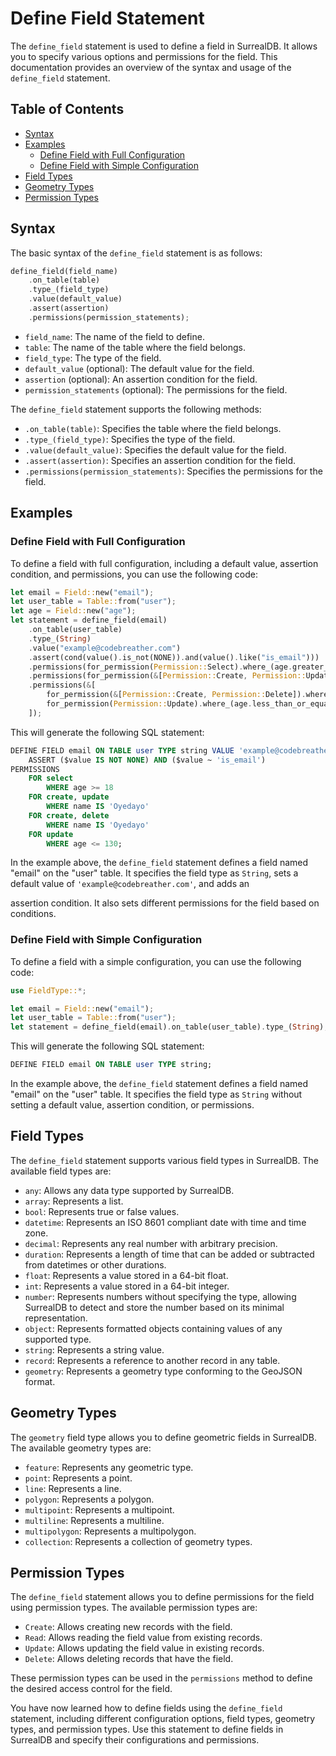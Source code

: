 # Define Field Statement

The `define_field` statement is used to define a field in SurrealDB. It allows you to specify various options and permissions for the field. This documentation provides an overview of the syntax and usage of the `define_field` statement.

## Table of Contents

- [Syntax](#syntax)
- [Examples](#examples)
  - [Define Field with Full Configuration](#define-field-with-full-configuration)
  - [Define Field with Simple Configuration](#define-field-with-simple-configuration)
- [Field Types](#field-types)
- [Geometry Types](#geometry-types)
- [Permission Types](#permission-types)

## Syntax

The basic syntax of the `define_field` statement is as follows:

```rust
define_field(field_name)
    .on_table(table)
    .type_(field_type)
    .value(default_value)
    .assert(assertion)
    .permissions(permission_statements);
```

- `field_name`: The name of the field to define.
- `table`: The name of the table where the field belongs.
- `field_type`: The type of the field.
- `default_value` (optional): The default value for the field.
- `assertion` (optional): An assertion condition for the field.
- `permission_statements` (optional): The permissions for the field.

The `define_field` statement supports the following methods:

- `.on_table(table)`: Specifies the table where the field belongs.
- `.type_(field_type)`: Specifies the type of the field.
- `.value(default_value)`: Specifies the default value for the field.
- `.assert(assertion)`: Specifies an assertion condition for the field.
- `.permissions(permission_statements)`: Specifies the permissions for the field.

## Examples

### Define Field with Full Configuration

To define a field with full configuration, including a default value, assertion condition, and permissions, you can use the following code:

```rust
let email = Field::new("email");
let user_table = Table::from("user");
let age = Field::new("age");
let statement = define_field(email)
    .on_table(user_table)
    .type_(String)
    .value("example@codebreather.com")
    .assert(cond(value().is_not(NONE)).and(value().like("is_email")))
    .permissions(for_permission(Permission::Select).where_(age.greater_than_or_equal(18))) // Single permission
    .permissions(for_permission(&[Permission::Create, Permission::Update]).where_(name.is("Oyedayo"))) // Multiple permissions
    .permissions(&[
        for_permission(&[Permission::Create, Permission::Delete]).where_(name.is("Oyedayo")),
        for_permission(Permission::Update).where_(age.less_than_or_equal(130)),
    ]);
```

This will generate the following SQL statement:

```sql
DEFINE FIELD email ON TABLE user TYPE string VALUE 'example@codebreather.com' \
    ASSERT ($value IS NOT NONE) AND ($value ~ 'is_email')
PERMISSIONS
    FOR select
        WHERE age >= 18
    FOR create, update
        WHERE name IS 'Oyedayo'
    FOR create, delete
        WHERE name IS 'Oyedayo'
    FOR update
        WHERE age <= 130;
```

In the example above, the `define_field` statement defines a field named "email" on the "user" table. It specifies the field type as `String`, sets a default value of `'example@codebreather.com'`, and adds an

assertion condition. It also sets different permissions for the field based on conditions.

### Define Field with Simple Configuration

To define a field with a simple configuration, you can use the following code:

```rust
use FieldType::*;

let email = Field::new("email");
let user_table = Table::from("user");
let statement = define_field(email).on_table(user_table).type_(String);
```

This will generate the following SQL statement:

```sql
DEFINE FIELD email ON TABLE user TYPE string;
```

In the example above, the `define_field` statement defines a field named "email" on the "user" table. It specifies the field type as `String` without setting a default value, assertion condition, or permissions.

## Field Types

The `define_field` statement supports various field types in SurrealDB. The available field types are:

- `any`: Allows any data type supported by SurrealDB.
- `array`: Represents a list.
- `bool`: Represents true or false values.
- `datetime`: Represents an ISO 8601 compliant date with time and time zone.
- `decimal`: Represents any real number with arbitrary precision.
- `duration`: Represents a length of time that can be added or subtracted from datetimes or other durations.
- `float`: Represents a value stored in a 64-bit float.
- `int`: Represents a value stored in a 64-bit integer.
- `number`: Represents numbers without specifying the type, allowing SurrealDB to detect and store the number based on its minimal representation.
- `object`: Represents formatted objects containing values of any supported type.
- `string`: Represents a string value.
- `record`: Represents a reference to another record in any table.
- `geometry`: Represents a geometry type conforming to the GeoJSON format.

## Geometry Types

The `geometry` field type allows you to define geometric fields in SurrealDB. The available geometry types are:

- `feature`: Represents any geometric type.
- `point`: Represents a point.
- `line`: Represents a line.
- `polygon`: Represents a polygon.
- `multipoint`: Represents a multipoint.
- `multiline`: Represents a multiline.
- `multipolygon`: Represents a multipolygon.
- `collection`: Represents a collection of geometry types.

## Permission Types

The `define_field` statement allows you to define permissions for the field using permission types. The available permission types are:

- `Create`: Allows creating new records with the field.
- `Read`: Allows reading the field value from existing records.
- `Update`: Allows updating the field value in existing records.
- `Delete`: Allows deleting records that have the field.

These permission types can be used in the `permissions` method to define the desired access control for the field.

You have now learned how to define fields using the `define_field` statement, including different configuration options, field types, geometry types, and permission types. Use this statement to define fields in SurrealDB and specify their configurations and permissions.
